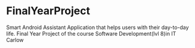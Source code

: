 # FinalYearProject
Smart Android Assistant Application that helps users with their day-to-day life. Final Year Project of the course Software Development(lvl 8)in IT Carlow
